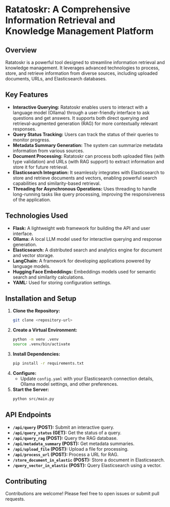 # Ratatoskr: A Comprehensive Information Retrieval and Knowledge Management Platform

## Overview

Ratatoskr is a powerful tool designed to streamline information retrieval and knowledge management. It leverages advanced technologies to process, store, and retrieve information from diverse sources, including uploaded documents, URLs, and Elasticsearch databases.

## Key Features

- **Interactive Querying:** Ratatoskr enables users to interact with a language model (Ollama) through a user-friendly interface to ask questions and get answers. It supports both direct querying and retrieval-augmented generation (RAG) for more contextually relevant responses.
- **Query Status Tracking:** Users can track the status of their queries to monitor progress.
- **Metadata Summary Generation:** The system can summarize metadata information from various sources.
- **Document Processing:** Ratatoskr can process both uploaded files (with type validation) and URLs (with RAG support) to extract information and store it for future retrieval.
- **Elasticsearch Integration:** It seamlessly integrates with Elasticsearch to store and retrieve documents and vectors, enabling powerful search capabilities and similarity-based retrieval.
- **Threading for Asynchronous Operations:**  Uses threading to handle long-running tasks like query processing, improving the responsiveness of the application.

## Technologies Used

- **Flask:** A lightweight web framework for building the API and user interface.
- **Ollama:** A local LLM model used for interactive querying and response generation.
- **Elasticsearch:** A distributed search and analytics engine for document and vector storage.
- **LangChain:** A framework for developing applications powered by language models.
- **Hugging Face Embeddings:** Embeddings models used for semantic search and similarity calculations.
- **YAML:** Used for storing configuration settings.

## Installation and Setup

1. **Clone the Repository:** 
   ```bash
   git clone <repository-url>
   ```
2. **Create a Virtual Environment:**
   ```bash
   python -m venv .venv
   source .venv/bin/activate
   ```
3. **Install Dependencies:**
   ```bash
   pip install -r requirements.txt
   ```
4. **Configure:**
   - Update `config.yaml` with your Elasticsearch connection details, Ollama model settings, and other preferences.
5. **Start the Server:**
   ```bash
   python src/main.py
   ```

## API Endpoints

- **`/api/query` (POST):** Submit an interactive query.
- **`/api/query_status` (GET):** Get the status of a query.
- **`/api/query_rag` (POST):** Query the RAG database.
- **`/api/metadata_summary` (POST):** Get metadata summaries.
- **`/api/upload_file` (POST):** Upload a file for processing.
- **`/api/process_url` (POST):** Process a URL for RAG.
- **`/store_document_in_elastic` (POST):** Store a document in Elasticsearch.
- **`/query_vector_in_elastic` (POST):** Query Elasticsearch using a vector.

## Contributing

Contributions are welcome! Please feel free to open issues or submit pull requests.
